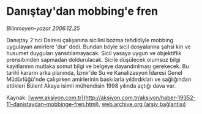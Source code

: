 # Danıştay'dan mobbing'e fren

*Bilinmeyen-yazar 2006.12.25*

<font class="agenda2NewsSpot">
 Danıştay 2'nci Dairesi çalışanına sicilini bozma tehdidiyle mobbing uygulayan amirlere 'dur' dedi. Bundan böyle sicil dosyalarına şahsi kin ve husumet duyguları yansıtılamayacak.
</font>
<font class="newsDetail">
 Sicil yasaya uygun ve objektiflik prensibinden sapmadan doldurulacak. Sicile düşülecek olumsuz bilgi kayıtlarının mutlaka somut bilgi ve belgeye dayandırılması gerekecek. Bu tarihî kararın arka planında, İzmir'de Su ve Kanalizasyon İdaresi Genel Müdürlüğü'nde çalışırken amirlerinin baskılarla yıldırdıkları ve sağlığından ettikleri Bülent Akaya isimli mühendisin 1998 yılında açtığı dava var.
</font>

Kaynak: [www.aksiyon.com.tr](http://aksiyon.com.tr/aksiyon/haber-19352-11-danistaydan-mobbinge-fren.html), [web.archive.org (arşiv bağlantısı)](http://web.archive.org/web/20101210162557/http://aksiyon.com.tr/aksiyon/haber-19352-11-danistaydan-mobbinge-fren.html)
